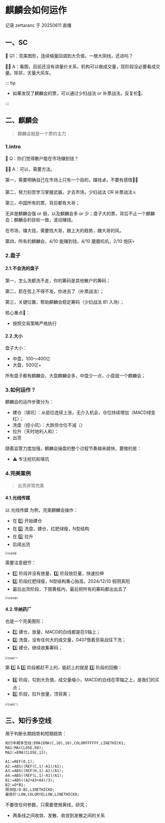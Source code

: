 # 麒麟会如何运作

记录 zettaranc 于 20250611 直播

## 一、SC

🙋 Q1：完美图形，连续缩量回调到大负值，一根大阴线，还进吗？

👨‍🏫 A：看图，目前还没有讲量价关系，机构可以做成交量，现阶段没必要看成交量。除非，天量大风车。

::: tip

- 如果发现了麒麟会的票，可以通过少妇战法 or 补票战法，反复抡🛞。

:::

## 二、麒麟会

> 麒麟会就是一个票的主力

### 1.intro

🙋 Q：你们觉得散户能在市场赚到钱？

👨‍🏫 A：可以，需要方法。

第一，需要明确自己在市场上只有一个目的，赚钱💰，不要有感情🙅‍♀️

第二，努力刻苦学习掌握武器，才去市场，少妇战法 OR 补票战法⚔️

第三，中国所有的票，背后都有大哥；

无非是麒麟会强 or 弱，以及麒麟会多 or 少；盘子大的票，背后不止一个麒麟会；麒麟会的目标一致，波动赚钱。

在市场，赚大钱，需要找大哥，跟上大的趋势，蹭大哥的风。

第四，所有的麒麟会，4/10 能赚到钱，4/10 磨磨叽叽，2/10 炮灰💀

### 2.盘子

#### 2.1.不会洗的盘子

第一，怎么洗都洗不走，你的筹码是其他散户的筹码；

第二，箭在弦上不得不发，你进去了（补票战法）；

第三，关键位置，帮助麒麟会稳定筹码（少妇战法 B1 入场）；

核心重点🏁：

- 按照交易策略严格执行

#### 2.2.大小

盘子大小：

- 中盘，100～400亿
- 大盘，500亿+

所有盘子都有麒麟会，大盘麒麟会多，中盘少一点，小盘就一个麒麟会；

### 3.如何运作？

麒麟会的运作步骤分为：

- 建仓（填坑）：从低位连续上涨，无介入机会，仓位持续增加（MACD绿变红）；
- 洗盘（挖小坑）：大跌但仓位不减（）
- 拉升（天时地利人和）：
- 出货

随着监管力度加强，麒麟会操盘的整个过程节奏越来越快，要做的是：

- ⚠️ 专注挖坑和填坑

### 4.完美案例

> 出货非常完美

#### 4.1.光线传媒

以 光线传媒 为例，完美麒麟会操作：

- 在 1️⃣ 开始建仓
- 在 2️⃣ 洗盘，建仓，红肥绿瘦，N型结构
- 在 3️⃣ 拉升
- 后续出货

<img src="https://blogcola1213.oss-cn-wuhan-lr.aliyuncs.com/practice/2025/07/01.png" alt="光线传媒" style="margin:auto;zoom:50%;">

需要注意细节：

- 1️⃣ 阶段并没有放量，3️⃣ 阶段放巨量，快速拉伸
- 2️⃣ 阶段红肥绿瘦，N型结构重心抬高，2024/12/10 假阴真阳
- 最后出货阶段，下图黄框内，最后把所有的筹码都出出去了

<img src="https://blogcola1213.oss-cn-wuhan-lr.aliyuncs.com/practice/2025/07/02.png" alt="光线传媒2" style="margin:auto;zoom:50%;">

#### 4.2.华纳药厂

也是一个完美图形：

- 1️⃣ 建仓，放量，MACD的白线都是在0轴上；
- 2️⃣ 洗盘，没有任何大的成交量，0407借着贸易战往下洗；
- 3️⃣ 建仓，继续收集筹码；

<img src="https://blogcola1213.oss-cn-wuhan-lr.aliyuncs.com/practice/2025/07/03.png" alt="华纳药厂1" style="margin:auto;zoom:50%;">

第 1️⃣ & 3️⃣ 阶段都赶不上的，能赶上的就是 3️⃣ 阶段的回撤：

- 4️⃣ 阶段，勾到大负值，成交量缩小，MACD的白线在零轴之上，是我们的买点；
- 5️⃣ 阶段，拉升放量，顶背离；

<img src="https://blogcola1213.oss-cn-wuhan-lr.aliyuncs.com/practice/2025/07/04.png" alt="华纳药厂2" style="margin:auto;zoom:50%;">

## 三、知行多空线

用于判断长期趋势和短期趋势：

````txt
知行中期多空线:EMA(EMA(C,10),10),COLORFFFFFF,LINETHICK1;
MA1:MA(CLOSE,60);
MA2:=EMA(CLOSE,13);

A1:=REF(O,1);
A2:=ABS((REF(C,1)-A1)/A1);
A3:=ABS((REF(H,1)-A1)/A1);
A4:=ABS((REF(L,1)-A1)/A1);
B1:=ABS((A2+A3+A4)/3);
B2:=O*B1; 
预测低:O-B2,LINETHICKO;
最低价:LOW,COLORYELLOW,LINETHICKO;
````

不要改任何参数，只需要使用黄线，研究：

- 两条线之间收敛、发散、收敛到发散之间的关系